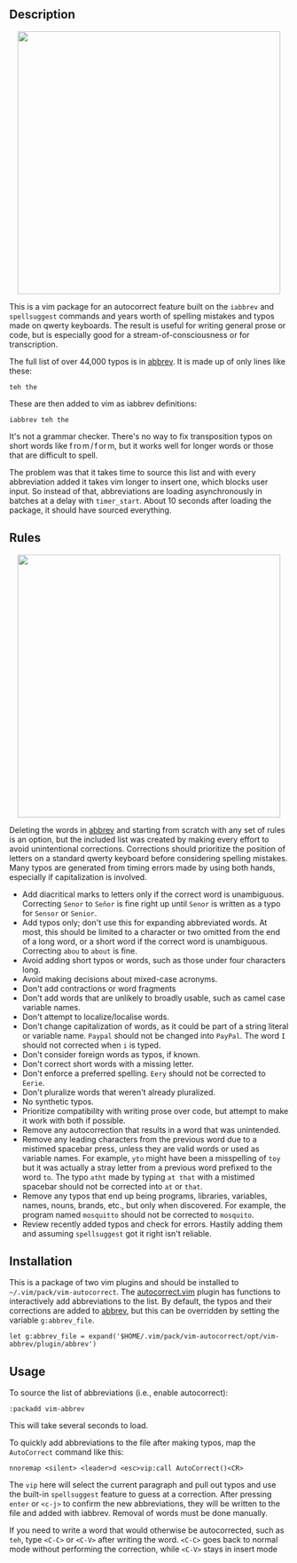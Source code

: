 ## Description

<p align="center"><img src="https://github.com/chris-ritsen/vim-autocorrect/blob/master/demo/description.gif?raw=true" alt="" title="vim-autocorrect description" width="474"/></p>

This is a vim package for an autocorrect feature built on the `iabbrev` and
`spellsuggest` commands and years worth of spelling mistakes and typos made on
qwerty keyboards.  The result is useful for writing general prose or code, but
is especially good for a stream-of-consciousness or for transcription.

The full list of over 44,000 typos is in
[abbrev](opt/vim-abbrev/plugin/abbrev).  It is made up of only lines like
these:

```
teh the
````

These are then added to vim as iabbrev definitions:

```
iabbrev teh the
````

It's not a grammar checker.  There's no way to fix transposition typos on
short words like f ro m / f or m, but it works well for longer words or those
that are difficult to spell.

The problem was that it takes time to source this list and with every
abbreviation added it takes vim longer to insert one, which blocks user input.
So instead of that, abbreviations are loading asynchronously in batches at a
delay with `timer_start`.  About 10 seconds after loading the package, it
should have sourced everything.

## Rules

<p align="center"><img src="https://github.com/chris-ritsen/vim-autocorrect/blob/master/demo/rules.gif?raw=true" alt="" title="vim-autocorrect rules" width="474"/></p>

Deleting the words in [abbrev](opt/vim-abbrev/plugin/abbrev) and starting from
scratch with any set of rules is an option, but the included list was created
by making every effort to avoid unintentional corrections.  Corrections should
prioritize the position of letters on a standard qwerty keyboard before
considering spelling mistakes.  Many typos are generated from timing errors
made by using both hands, especially if capitalization is involved.

- Add diacritical marks to letters only if the correct word is unambiguous.
  Correcting `Senor` to `Señor` is fine right up until `Senor` is written as a
  typo for `Sensor` or `Senior`.
- Add typos only; don't use this for expanding abbreviated words.  At most,
  this should be limited to a character or two omitted from the end of a long
  word, or a short word if the correct word is unambiguous.  Correcting `abou`
  to `about` is fine.
- Avoid adding short typos or words, such as those under four characters long.
- Avoid making decisions about mixed-case acronyms.
- Don't add contractions or word fragments
- Don't add words that are unlikely to broadly usable, such as camel case
  variable names.
- Don't attempt to localize/localise words.
- Don't change capitalization of words, as it could be part of a string
  literal or variable name.  `Paypal` should not be changed into `PayPal`.
  The word `I` should not corrected when `i` is typed.
- Don't consider foreign words as typos, if known.
- Don't correct short words with a missing letter.
- Don't enforce a preferred spelling.  `Eery` should not be corrected to
  `Eerie`.
- Don't pluralize words that weren't already pluralized.
- No synthetic typos.
- Prioritize compatibility with writing prose over code, but attempt to make
  it work with both if possible.
- Remove any autocorrection that results in a word that was unintended.
- Remove any leading characters from the previous word due to a mistimed
  spacebar press, unless they are valid words or used as variable names.  For
  example, `yto` might have been a misspelling of `toy` but it was actually a
  stray letter from a previous word prefixed to the word `to`.  The typo
  `atht` made by typing `at that` with a mistimed spacebar should not be
  corrected into `at` or `that`.
- Remove any typos that end up being programs, libraries, variables, names,
  nouns, brands, etc., but only when discovered.  For example, the program
  named `mosquitto` should not be corrected to `mosquito`.
- Review recently added typos and check for errors.  Hastily adding them and
  assuming `spellsuggest` got it right isn't reliable.

## Installation

This is a package of two vim plugins and should be installed to
`~/.vim/pack/vim-autocorrect`.  The
[autocorrect.vim](start/vim-abbrev-add/plugin/autocorrect.vim) plugin has
functions to interactively add abbreviations to the list.  By default, the
typos and their corrections are added to
[abbrev](opt/vim-abbrev/plugin/abbrev), but this can be overridden by setting
the variable `g:abbrev_file`.

```
let g:abbrev_file = expand('$HOME/.vim/pack/vim-autocorrect/opt/vim-abbrev/plugin/abbrev')
```


## Usage

To source the list of abbreviations (i.e., enable autocorrect):

```
:packadd vim-abbrev
```

This will take several seconds to load.

To quickly add abbreviations to the file after making typos, map the
`AutoCorrect` command like this:

```
nnoremap <silent> <leader>d <esc>vip:call AutoCorrect()<CR>
```

The `vip` here will select the current paragraph and pull out typos and use
the built-in `spellsuggest` feature to guess at a correction.  After pressing
`enter` or `<c-j>` to confirm the new abbreviations, they will be written to
the file and added with iabbrev.  Removal of words must be done manually.

If you need to write a word that would otherwise be autocorrected, such as
`teh`, type `<C-C>` or `<C-V>` after writing the word. `<C-C>` goes back to
normal mode without performing the correction, while `<C-V>` stays in insert
mode
